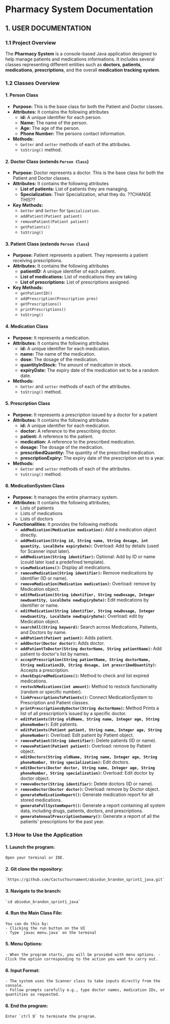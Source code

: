 # Pharmacy System Documentation

## 1. USER DOCUMENTATION

### 1.1 Project Overview
The **Pharmacy System** is a console-based Java application designed to help manage patients and medications informations. It includes several classes representing different entities such as **doctors**, **patients**, **medications**, **prescriptions**, and the overall **medication tracking system**.

### 1.2 Classes Overview
#### 1. Person Class
- **Purpose:** This is the base class for both the Patient and Doctor classes.
- **Attributes:** It contains the following attributes
    + **id:** A unique identifier for each person.
    + **Name:** The name of the person.
    + **Age:** The age of the person.
    + **Phone Number:** The persons contact information.
- **Methods:**
    + `Getter` and `setter` methods of each of the attributes.
    + `toString()` method.

#### 2. Doctor Class (extends `Person Class`)
- **Purpose:** Doctor represents a doctor. This is the base class for both the Patient and Doctor classes.
- **Attributes:** It contains the following attributes
    + **List of patients:** List of patients they are managing.
    + **Specialization:** Their Specialization, what they do. ??CHANGE THIS??
- **Key Methods:**
    + `Getter` and `Setter` for `Specialization`.
    + `addPatient(Patient patient)`
    + `removePatient(Patient patient)`
    + `getPatients()`
    + `toString()`

#### 3. Patient Class (extends `Person Class`)
- **Purpose:** Patient represents a patient. They represents a patient receiving prescriptions.
- **Attributes:** It contains the following attributes
    + **patientID:** A unique identifier of each patient.
    + **List of medications:** List of medications they are taking
    + **List of prescriptions:** List of prescriptions assigned.
- **Key Methods:**
    + `getPatientID()`
    + `addPrescription(Prescription pres)`
    + `getPrescriptions()`
    + `printPrescriptions()`
    + `toString()`

#### 4. Medication Class
- **Purpose:** It represents a medication.
- **Attributes:** It contains the following attributes
    + **id:** A unique identifier for each medication.
    + **name:** The name of the medication.
    + **dose:** The dosage of the medication.
    + **quantityInStock:** The amount of medication in stock.
    + **expiryDate:** The expiry date of the medication set to be a random date.
- **Methods:**
    +  `Getter` and `setter` methods of each of the attributes.
    +  `toString()` method.

#### 5. Prescription Class
- **Purpose:** It represents a prescription issued by a doctor for a patient
- **Attributes:** It contains the following attributes
    + **id:** A unique identifier for each medication.
    + **doctor:** A reference to the prescribing doctor.
    + **patient:** A reference to the patient.
    + **medication:** A reference to the prescribed medication.
    + **dosage:** The dosage of the medication.
    + **prescribedQuantity:** The quantity of the prescribed medication.
    + **prescriptionExpiry:** The expiry date of the prescription set to a year.
- **Methods:**
    +  `Getter` and `setter` methods of each of the attributes.
    +  `toString()` method.

#### 6. MedicationSystem Class
- **Purpose:** It manages the entire pharmacy system.
- **Attributes:** It contains the following attributes;
    - Lists of patients
    - Lists of medications
    - Lists of doctors
- **Functionalities:** It provides the following methods
    + **`addMedication(Medication medication)`:** Add a medication object directly.
    + **`addMedication(String id, String name, String dosage, int quantity, LocalDate expiryDate)`:** Overload: Add by details (used for Scanner input later).
    + **`addMedication(String identifier)`:** Optional: Add by ID or name (could later load a predefined template).
    + **`viewMedications()`:** Display all medications.
    + **`removeMedication(String identifier)`:** Remove medications by identifier (ID or name).
    + **`removeMedication(Medication medication)`:** Overload: remove by Medication object.
    + **`editMedication(String identifier, String newDosage, Integer newQuantity, LocalDate newExpiryDate)`:** Edit medications by identifier or name.
    + **`editMedication(String identifier, String newDosage, Integer newQuantity, LocalDate newExpiryDate)`:** Overload: edit by Medication object.
    + **`searchAll(String keyword)`:** Search across Medications, Patients, and Doctors by name.
    + **`addPatient(Patient patient)`:** Adds patient.
    + **`addDoctor(Doctor doctor)`:** Adds doctor.
    + **`addPatientToDoctor(String doctorName, String patientName)`:** Add patient to doctor's list by names.
    + **`acceptPrescription(String patientName, String doctorName, String medicationID, String dosage, int prescribedQuantity)`:** Accepts a prescription.
    + **`checkExpiredMedications()`:** Method to check and list expired medications.
    + **`restockMedications(int amount)`:** Method to restock functionality (random or specific number).
    + **`linkPrescriptionsToPatients()`:** Connect MedicationSystem to Prescription and Patient classes.
    + **`printPrescriptionsByDoctor(String doctorName)`:** Method Prints a list of all prescription’s issued by a specific doctor.
    + **`editPatients(String oldName, String name, Integer age, String phoneNumber)`:** Edit patients.
    + **`editPatients(Patient patient, String name, Integer age, String phoneNumber)`:** Overload: Edit patient by Patient object.
    + **`removePatient(String identifier)`:** Delete patients (ID or name).
    + **`removePatient(Patient patient)`:** Overload: remove by Patient object.
    + **`editDoctors(String oldName, String name, Integer age, String phoneNumber, String specialization)`:** Edit doctors.
    + **`editDoctors(Doctor doctor, String name, Integer age, String phoneNumber, String specialization)`:** Overload: Edit doctor by doctor object.
    + **`removeDoctor(String identifier)`:** Delete doctors (ID or name).
    + **`removeDoctor(Doctor doctor)`:** Overload: remove by Doctor object.
    + **`generateMedicationReport()`:** Generate medication report for all stored medications.
    + **`generateFullSystemReport()`:** Generate a report containing all system data, including drugs, patients, doctors, and prescriptions.
    + **`generateAnnualPrescriptionSummary()`:** Generate a report of all the patients' prescriptions for the past year.

### 1.3 How to Use the Application
#### 1. Launch the program:
    Open your terminal or IDE.
#### 2. Git clone the repository:
    `https://github.com/CactusTournament/abiodun_brandon_sprint1_java.git`
#### 3. Navigate to the branch:
    `cd abiodun_brandon_sprint1_java`
#### 4. Run the Main Class File: 
    You can do this by:
    - Clicking the run button on the UI
    - Type `javac menu.java` on the terminal
#### 5. Menu Options:
    - When the program starts, you will be provided with menu options. - Click the option corresponding to the action you want to carry out.
#### 6. Input Format:
    - The system uses the Scanner class to take inputs directly from the console.
    - Follow prompts carefully e.g., type doctor names, medication IDs, or quantities as requested.
#### 6. End the program:
    Enter `ctrl D` to terminate the program.